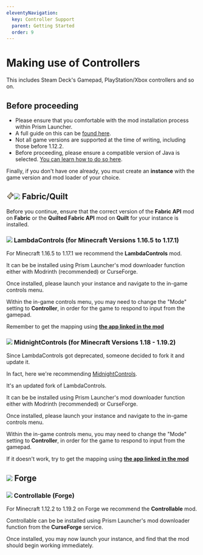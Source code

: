 ```yaml
---
eleventyNavigation:
  key: Controller Support
  parent: Getting Started
  order: 9
---
```


# Making use of Controllers

This includes Steam Deck's Gamepad, PlayStation/Xbox controllers and so on.

## Before proceeding

* Please ensure that you comfortable with the mod installation process within Prism Launcher.
* A full guide on this can be [found here](../download-mods/).
* Not all game versions are supported at the time of writing, including those before 1.12.2.
* Before proceeding, please ensure a compatible version of Java is selected. [You can learn how to do so here](../installing-java/).

Finally, if you don't have one already, you must create an **instance** with the game version and mod loader of your choice.

## <img src="https://raw.githubusercontent.com/FabricMC/community/main/media/unascribed/png/fabric.png" height="20"><img src="https://raw.githubusercontent.com/QuiltMC/art/master/brand/svg/quilt_logo_dark.svg" height="20"> Fabric/Quilt

Before you continue, ensure that the correct version of the **Fabric API** mod on **Fabric** or the **Quilted Fabric API** mod on **Quilt** for your instance is installed.

### <img src="https://cdn-raw.modrinth.com//data/W1D3UXEc/icon.png" height="20">  LambdaControls (for Minecraft Versions 1.16.5 to 1.17.1)

For Minecraft 1.16.5 to 1.17.1 we recommend the **LambdaControls** mod.

It can be be installed using Prism Launcher's mod downloader function either with Modrinth (recommended) or CurseForge.

Once installed, please launch your instance and navigate to the in-game controls menu.

Within the in-game controls menu, you may need to change the "Mode" setting to **Controller**, in order for the game to respond to input from the gamepad.

Remember to get the mapping using [**the app linked in the mod**](https://generalarcade.com/gamepadtool/)

### <img src="https://cdn-raw.modrinth.com//data/bXX9h73M/icon.svg" height="20">  MidnightControls (for Minecraft Versions 1.18 - 1.19.2)

Since LambdaControls got deprecated, someone decided to fork it and update it.

In fact, here we're recommending [MidnightControls](https://modrinth.com/mod/midnightcontrols).

It's an updated fork of LambdaControls.

It can be be installed using Prism Launcher's mod downloader function either with Modrinth (recommended) or CurseForge.

Once installed, please launch your instance and navigate to the in-game controls menu.

Within the in-game controls menu, you may need to change the "Mode" setting to **Controller**, in order for the game to respond to input from the gamepad.

If it doesn't work, try to get the mapping using [**the app linked in the mod**](https://generalarcade.com/gamepadtool/)

## <img src="https://avatars0.githubusercontent.com/u/1390178?s=400&v=4" height="20"> Forge

### <img src="https://raw.githubusercontent.com/MrCrayfish/Controllable/6caef1a4ac113e5c6ac1d1abde0f0cabc3e6ad97/src/main/resources/controllable_icon.png" height="20">  Controllable (Forge)

For Minecraft 1.12.2 to 1.19.2 on Forge we recommend the **Controllable** mod.

Controllable can be be installed using Prism Launcher's mod downloader function from the **CurseForge** service.

Once installed, you may now launch your instance, and find that the mod should begin working immediately.
